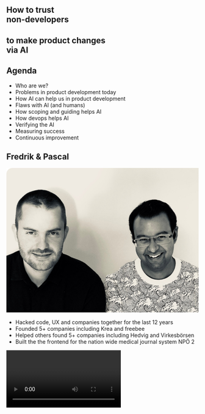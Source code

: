 ## How to trust <br> non-developers

## to make product changes <br> via AI <!-- .element: class="fragment" -->



## Agenda

* Who are we?
* Problems in product development today
* How AI can help us in product development
* Flaws with AI (and humans)
* How scoping and guiding helps AI
* How devops helps AI
* Verifying the AI
* Measuring success
* Continuous improvement



## Fredrik & Pascal

![Fredrik & Pascal](/images/fredrik-and-pascal.jpg) <!-- .element: style="height: 250px;" -->

* Hacked code, UX and companies together for the last 12 years <!-- .element: style="font-size: 30px;" -->
* Founded 5+ companies including Krea and freebee <!-- .element: style="font-size: 30px;" -->
* Helped others found 5+ companies including Hedvig and Virkesbörsen <!-- .element: style="font-size: 30px;" -->
* Built the the frontend for the nation wide medical journal system NPÖ 2 <!-- .element: style="font-size: 30px;" -->



<video controls="controls" src="/images/demo.mp4"></video>
